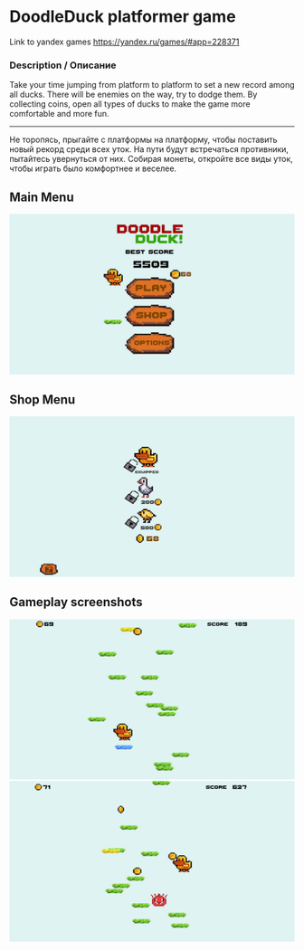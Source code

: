 # DoodleDuck platformer game
Link to yandex games https://yandex.ru/games/#app=228371
### Description / Описание
Take your time jumping from platform to platform to set a new record among all ducks.
There will be enemies on the way, try to dodge them. By collecting coins, open all types of ducks to make the game more comfortable and more fun.
________________
 Не торопясь, прыгайте с платформы на платформу, чтобы поставить новый рекорд среди всех уток.
На пути будут встречаться противники, пытайтесь увернуться от них. Собирая монеты, откройте все виды уток, чтобы играть было комфортнее и веселее.

## Main Menu
![Main menu](https://github.com/Krpfsh/DoodleDuck/blob/main/Screenshots/MainMenu.png)

## Shop Menu
![Main menu](https://github.com/Krpfsh/DoodleDuck/blob/main/Screenshots/Shop.png)

## Gameplay screenshots
![Gameplay screenshots](https://github.com/Krpfsh/DoodleDuck/blob/main/Screenshots/Game.png)
![Gameplay screenshots](https://github.com/Krpfsh/DoodleDuck/blob/main/Screenshots/Game2.png)
